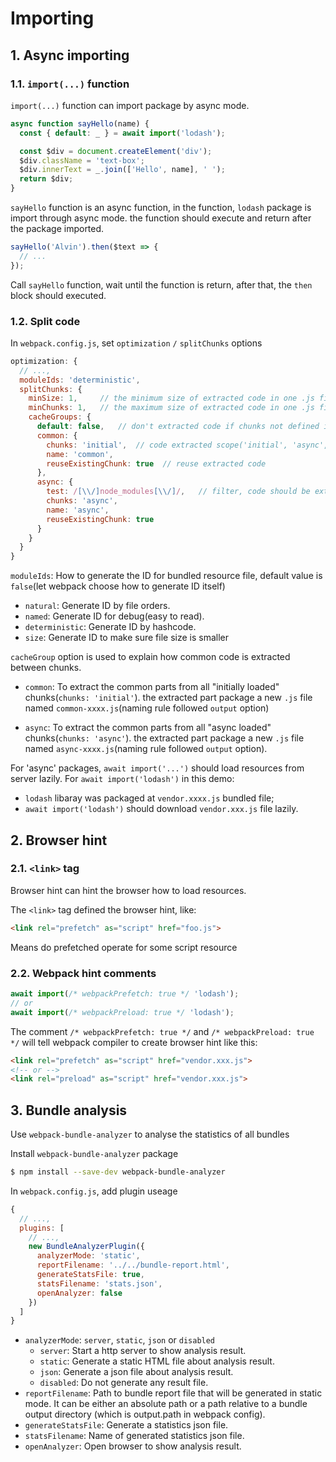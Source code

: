 # Importing

## 1. Async importing

### 1.1. `import(...)` function

`import(...)` function can import package by async mode.

```javascript
async function sayHello(name) {
  const { default: _ } = await import('lodash');

  const $div = document.createElement('div');
  $div.className = 'text-box';
  $div.innerText = _.join(['Hello', name], ' ');
  return $div;
}
```

`sayHello` function is an async function, in the function, `lodash` package is import through async mode. the function should execute and return after the package imported.

```javascript
sayHello('Alvin').then($text => {
  // ...
});
```

Call `sayHello` function, wait until the function is return, after that, the `then` block should executed.

### 1.2. Split code

In `webpack.config.js`, set `optimization` `/` `splitChunks` options

```javascript
optimization: {
  // ...,
  moduleIds: 'deterministic',
  splitChunks: {
    minSize: 1,     // the minimum size of extracted code in one .js file
    minChunks: 1,   // the maximum size of extracted code in one .js file
    cacheGroups: {
      default: false,   // don't extracted code if chunks not defined in 'cacheGroups'
      common: {
        chunks: 'initial',  // code extracted scope('initial', 'async', 'all')
        name: 'common',
        reuseExistingChunk: true  // reuse extracted code
      },
      async: {
        test: /[\\/]node_modules[\\/]/,   // filter, code should be extracted from 'node_modules' folder
        chunks: 'async',
        name: 'async',
        reuseExistingChunk: true
      }
    }
  }
}
```

`moduleIds`: How to generate the ID for bundled resource file, default value is `false`(let webpack choose how to generate ID itself)

- `natural`: Generate ID by file orders.
- `named`: Generate ID for debug(easy to read).
- `deterministic`: Generate ID by hashcode.
- `size`: Generate ID to make sure file size is smaller

`cacheGroup` option is used to explain how common code is extracted between chunks.

- `common`: To extract the common parts from all "initially loaded" chunks(`chunks: 'initial'`). the extracted part package a new `.js` file named `common-xxxx.js`(naming rule followed `output` option)

- `async`: To extract the common parts from all "async loaded" chunks(`chunks: 'async'`). the extracted part package a new `.js` file named `async-xxxx.js`(naming rule followed `output` option).

For 'async' packages, `await import('...')` should load resources from server lazily. For `await import('lodash')` in this demo:

- `lodash` libaray was packaged at `vendor.xxxx.js` bundled file;
- `await import('lodash')` should download `vendor.xxx.js` file lazily.

## 2. Browser hint

### 2.1. `<link>` tag

Browser hint can hint the browser how to load resources.

The `<link>` tag defined the browser hint, like:

```html
<link rel="prefetch" as="script" href="foo.js">
```

Means do prefetched operate for some script resource

### 2.2. Webpack hint comments

```javascript
await import(/* webpackPrefetch: true */ 'lodash');
// or
await import(/* webpackPreload: true */ 'lodash');
```

The comment `/* webpackPrefetch: true */` and `/* webpackPreload: true */` will tell webpack compiler to create browser hint like this:

```html
<link rel="prefetch" as="script" href="vendor.xxx.js">
<!-- or -->
<link rel="preload" as="script" href="vendor.xxx.js">
```

## 3. Bundle analysis

Use `webpack-bundle-analyzer` to analyse the statistics of all bundles

Install `webpack-bundle-analyzer` package

```bash
$ npm install --save-dev webpack-bundle-analyzer
```

In `webpack.config.js`, add plugin useage

```javascript
{
  // ...,
  plugins: [
    // ...,
    new BundleAnalyzerPlugin({
      analyzerMode: 'static',
      reportFilename: '../../bundle-report.html',
      generateStatsFile: true,
      statsFilename: 'stats.json',
      openAnalyzer: false
    })
  ]
}
```

- `analyzerMode`: `server`, `static`, `json` or `disabled`
  - `server`: Start a http server to show analysis result.
  - `static`: Generate a static HTML file about analysis result.
  - `json`: Generate a json file about analysis result.
  - `disabled`: Do not generate any result file.
- `reportFilename`: Path to bundle report file that will be generated in static mode. It can be either an absolute path or a path relative to a bundle output directory (which is output.path in webpack config).
- `generateStatsFile`: Generate a statistics json file.
- `statsFilename`: Name of generated statistics json file.
- `openAnalyzer`: Open browser to show analysis result.
